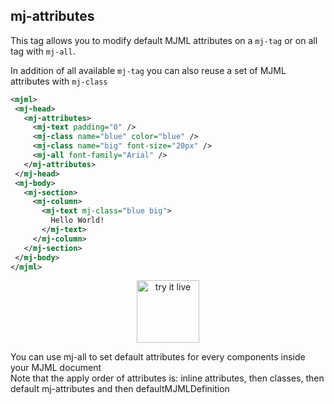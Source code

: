 ## mj-attributes

This tag allows you to modify default MJML attributes on a `mj-tag` or on all tag with `mj-all`.

In addition of all available `mj-tag` you can also reuse a set of MJML attributes with `mj-class`

 ```xml
<mjml>
  <mj-head>
    <mj-attributes>
      <mj-text padding="0" />
      <mj-class name="blue" color="blue" />
      <mj-class name="big" font-size="20px" />
      <mj-all font-family="Arial" />
    </mj-attributes>
  </mj-head>
  <mj-body>
    <mj-section>
      <mj-column>
        <mj-text mj-class="blue big">
          Hello World!
        </mj-text>
      </mj-column>
    </mj-section>
  </mj-body>
</mjml>
 ```

<p align="center">
  <a href="https://mjml.io/try-it-live/components/head-attributes">
    <img width="100px" src="https://mjml.io/assets/img/svg/TRYITLIVE.svg" alt="try it live" />
  </a>
</p>

<aside class="notice">
  You can use mj-all to set default attributes for every components inside your MJML document
</aside>

<aside class="notice">
  Note that the apply order of attributes is: inline attributes, then classes, then default mj-attributes and then defaultMJMLDefinition
</aside>

